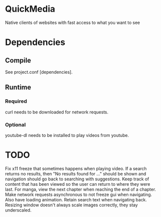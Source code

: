 # QuickMedia
Native clients of websites with fast access to what you want to see
# Dependencies
## Compile
See project.conf \[dependencies].
## Runtime
### Required
curl needs to be downloaded for network requests.
### Optional
youtube-dl needs to be installed to play videos from youtube.
# TODO
Fix x11 freeze that sometimes happens when playing video.
If a search returns no results, then "No results found for ..." should be shown and navigation should go back to searching with suggestions.
Keep track of content that has been viewed so the user can return to where they were last.
For manga, view the next chapter when reaching the end of a chapter.
Make network requests asynchronous to not freeze gui when navigating. Also have loading animation.
Retain search text when navigating back.
Resizing window doesn't always scale images correctly, they stay underscaled.
